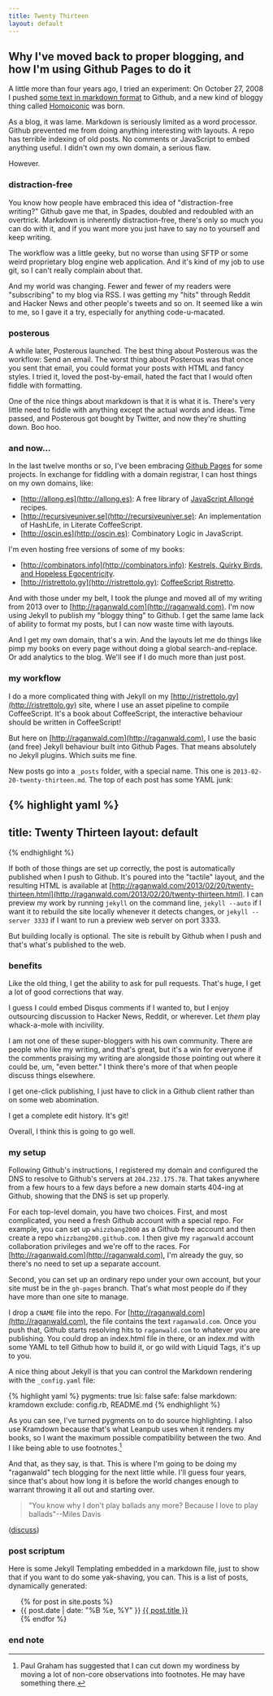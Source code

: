 ```yaml
---
title: Twenty Thirteen
layout: default
---
```


## Why I've moved back to proper blogging, and how I'm using Github Pages to do it

A little more than four years ago, I tried an experiment: On October 27, 2008 I pushed [some text in markdown format](https://Github.com/raganwald/homoiconic/blob/master/2008-10-27/unfold.markdown) to Github, and a new kind of bloggy thing called [Homoiconic](https://Github.com/raganwald/homoiconic) was born.

As a blog, it was lame. Markdown is seriously limited as a word processor. Github prevented me from doing anything interesting with layouts. A repo has terrible indexing of old posts. No comments or JavaScript to embed anything useful. I didn't own my own domain, a serious flaw.

However.

### distraction-free

You know how people have embraced this idea of "distraction-free writing?" Github gave me that, in Spades, doubled and redoubled with an overtrick. Markdown is inherently distraction-free, there's only so much you can do with it, and if you want more you just have to say no to yourself and keep writing.

The workflow was a little geeky, but no worse than using SFTP or some weird proprietary blog engine web application. And it's kind of my job to use git, so I can't really complain about that.

And my world was changing. Fewer and fewer of my readers were "subscribing" to my blog via RSS. I was getting my "hits" through Reddit and Hacker News and other people's tweets and so on. It seemed like a win to me, so I gave it a try, especially for anything code-u-macated.

### posterous

A while later, Posterous launched. The best thing about Posterous was the workflow: Send an email. The worst thing about Posterous was that once you sent that email, you could format your posts with HTML and fancy styles. I tried it, loved the post-by-email, hated the fact that I would often fiddle with formatting.

One of the nice things about markdown is that it is what it is. There's very little need to fiddle with anything except the actual words and ideas. Time passed, and Posterous got bought by Twitter, and now they're shutting down. Boo hoo.

### and now...

In the last twelve months or so, I've been embracing [Github Pages](http://pages.github.com) for some projects. In exchange for fiddling with a domain registrar, I can host things on my own domains, like:

* [http://allong.es](http://allong.es): A free library of [JavaScript Allongé](https://leanpub.com/javascript-allonge) recipes.
* [http://recursiveuniver.se](http://recursiveuniver.se): An implementation of HashLife, in Literate CoffeeScript.
* [http://oscin.es](http://oscin.es): Combinatory Logic in JavaScript.

I'm even hosting free versions of some of my books:

* [http://combinators.info](http://combinators.info): [Kestrels, Quirky Birds, and Hopeless Egocentricity](https://leanpub.com/combinators).
* [http://ristrettolo.gy](http://ristrettolo.gy): [CoffeeScript Ristretto](https://leanpub.com/coffeescript-ristretto).

And with those under my belt, I took the plunge and moved all of my writing from 2013 over to [http://raganwald.com](http://raganwald.com). I'm now using Jekyll to publish my "bloggy thing" to Github. I get the same lame lack of ability to format my posts, but I can now waste time with layouts.

And I get my own domain, that's a win. And the layouts let me do things like pimp my books on every page without doing a global search-and-replace. Or add analytics to the blog. We'll see if I do much more than just post.

### my workflow

I do a more complicated thing with Jekyll on my [http://ristrettolo.gy](http://ristrettolo.gy) site, where I use an asset pipeline to compile CoffeeScript. It's a book about CoffeeScript, the interactive behaviour should be written in CoffeeScript!

But here on [http://raganwald.com](http://raganwald.com), I use the basic (and free) Jekyll behaviour built into Github Pages. That means absolutely no Jekyll plugins. Which suits me fine.

New posts go into a `_posts` folder, with a special name. This one is `2013-02-20-twenty-thirteen.md`. The top of each post has some YAML junk:

{% highlight yaml %}
---
title: Twenty Thirteen
layout: default
---
{% endhighlight %}

If both of those things are set up correctly, the post is automatically published when I push to Github. It's poured into the "tactile" layout, and the resulting HTML is available at  [http://raganwald.com/2013/02/20/twenty-thirteen.html](http://raganwald.com/2013/02/20/twenty-thirteen.html). I can preview my work by running `jekyll` on the command line, `jekyll --auto` if I want it to rebuild the site locally whenever it detects changes, or `jekyll --server 3333` if I want to run a preview web server on port 3333.

But building locally is optional. The site is rebuilt by Github when I push and that's what's published to the web.

### benefits

Like the old thing, I get the ability to ask for pull requests. That's huge, I get a lot of good corrections that way.

I guess I could embed Disqus comments if I wanted to, but I enjoy outsourcing discussion to Hacker News, Reddit, or wherever. Let *them* play whack-a-mole with incivility.

I am not one of these super-bloggers with his own community. There are people who like my writing, and that's great, but it's a win for everyone if the comments praising my writing are alongside those pointing out where it could be, um, "even better." I think there's more of that when people discuss things elsewhere.

I get one-click publishing, I just have to click in a Github client rather than on some web abomination.

I get a complete edit history. It's git!

Overall, I think this is going to go well.

### my setup

Following Github's instructions, I registered my domain and configured the DNS to resolve to Github's servers at `204.232.175.78`. That takes anywhere from a few hours to a few days before a new domain starts 404-ing at Github, showing that the DNS is set up properly.

For each top-level domain, you have two choices. First, and most complicated, you need a fresh Github account with a special repo. For example, you can set up `whizzbang2000` as a Github free account and then create a repo `whizzbang200.github.com`. I then give my `raganwald` account collaboration privileges and we're off to the races. For [http://raganwald.com](http://raganwald.com), I'm already the guy, so there's no need to set up a separate account.

Second, you can set up an ordinary repo under your own account, but your site must be in the `gh-pages` branch. That's what most people do if they have more than one site to manage.

I drop a `CNAME` file into the repo. For [http://raganwald.com](http://raganwald.com), the file contains the text `raganwald.com`. Once you push that, Github starts resolving hits to `raganwald.com` to whatever you are publishing. You could drop an index.html file in there, or an index.md with some YAML to tell Github how to build it, or go wild with Liquid Tags, it's up to you.

A nice thing about Jekyll is that you can control the Markdown rendering with the `_config.yaml` file:

{% highlight yaml %}
pygments: true
lsi: false
safe: false
markdown: kramdown
exclude: config.rb, README.md
{% endhighlight %}

As you can see, I've turned pygments on to do source highlighting. I also use Kramdown because that's what Leanpub uses when it renders my books, so I want the maximum possible compatibility between the two. And I like being able to use footnotes.[^pg]

[^pg]: Paul Graham has suggested that I can cut down my wordiness by moving a lot of non-core observations into footnotes. He may have something there.

And that, as they say, is that. This is where I'm going to be doing my "raganwald" tech blogging for the next little while. I'll guess four years, since that's about how long it is before the world changes enough to warrant throwing it all out and starting over.

> "You know why I don't play ballads any more? Because I love to play ballads"--Miles Davis

([discuss](http://news.ycombinator.com/item?id=5253592))

### post scriptum

Here is some Jekyll Templating embedded in a markdown file, just to show that if you want to do some yak-shaving, you can. This is a list of posts, dynamically generated:

<div class="related">
  <ul>
    {% for post in site.posts %}
    <li>
<span>{{ post.date | date: "%B %e, %Y" }}</span> <a href="{{ post.url }}">{{ post.title }}</a>
    </li>
    {% endfor %}
  </ul>
</div>

### end note
